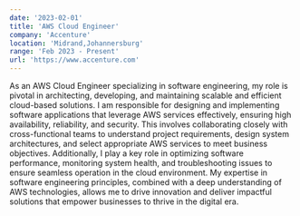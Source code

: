```yaml
---
date: '2023-02-01'
title: 'AWS Cloud Engineer'
company: 'Accenture'
location: 'Midrand,Johannersburg'
range: 'Feb 2023 - Present'
url: 'https://www.accenture.com'
---
```


As an AWS Cloud Engineer specializing in software engineering, my role is pivotal in architecting, developing, and maintaining scalable and efficient cloud-based solutions. I am responsible for designing and implementing software applications that leverage AWS services effectively, ensuring high availability, reliability, and security. This involves collaborating closely with cross-functional teams to understand project requirements, design system architectures, and select appropriate AWS services to meet business objectives. Additionally, I play a key role in optimizing software performance, monitoring system health, and troubleshooting issues to ensure seamless operation in the cloud environment. My expertise in software engineering principles, combined with a deep understanding of AWS technologies, allows me to drive innovation and deliver impactful solutions that empower businesses to thrive in the digital era.
